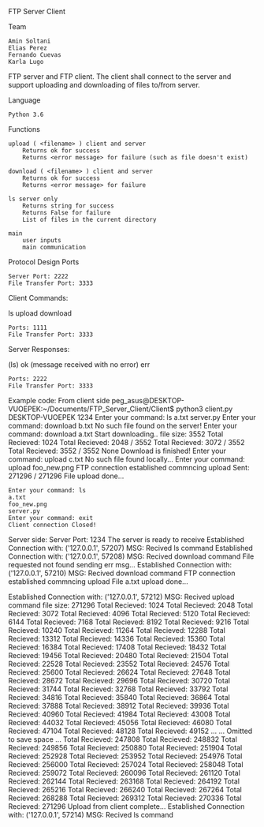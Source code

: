 FTP Server Client

Team

    Amin Soltani
    Elias Perez
    Fernando Cuevas
    Karla Lugo


FTP server and FTP client. The client shall connect to the server and support uploading and downloading of files to/from server.

Language

    Python 3.6

Functions

    upload ( <filename> ) client and server
        Returns ok for success
        Returns <error message> for failure (such as file doesn't exist)

    download ( <filename> ) client and server
        Returns ok for success
        Returns <error message> for failure

    ls server only
        Returns string for success
        Returns False for failure
        List of files in the current directory

    main
        user inputs
        main communication

Protocol Design Ports

    Server Port: 2222
    File Transfer Port: 3333

Client Commands:

 ls
 upload <File Name>
 download <File Name>

    Ports: 1111
    File Transfer Port: 3333

Server Responses:

 (ls) <list of directories>
 ok (message received with no error)
 err <message>

    Ports: 2222
    File Transfer Port: 3333

Example code:
 From client side
 peg_asus@DESKTOP-VUOEPEK:~/Documents/FTP_Server_Client/Client$ python3 client.py DESKTOP-VUOEPEK 1234
	Enter your command: ls
	a.txt
	server.py
	Enter your command: download b.txt
	No such file found on the server!
	Enter your command: download a.txt
	Start downloading..
	file size: 3552
	Total Recieved: 1024
	Total Recieved: 2048 / 3552
	Total Recieved: 3072 / 3552
	Total Recieved: 3552 / 3552
	None
	Download is finished!
	Enter your command: upload c.txt
	No such file found locally...
	Enter your command: upload foo_new.png
	FTP connection established commncing upload
	Sent: 271296 / 271296
	File upload done...

	Enter your command: ls
	a.txt
	foo_new.png
	server.py
	Enter your command: exit
	Client connection Closed!

 Server side:
Server Port: 1234
The server is ready to receive
Established Connection with: ('127.0.0.1', 57207)
MSG: Recived ls command
Established Connection with: ('127.0.0.1', 57208)
MSG: Recived download command
File requested not found sending err msg...
Established Connection with: ('127.0.0.1', 57210)
MSG: Recived download command
FTP connection established commncing upload
File a.txt upload done...

Established Connection with: ('127.0.0.1', 57212)
MSG: Recived upload command
file size: 271296
Total Recieved: 1024
Total Recieved: 2048
Total Recieved: 3072
Total Recieved: 4096
Total Recieved: 5120
Total Recieved: 6144
Total Recieved: 7168
Total Recieved: 8192
Total Recieved: 9216
Total Recieved: 10240
Total Recieved: 11264
Total Recieved: 12288
Total Recieved: 13312
Total Recieved: 14336
Total Recieved: 15360
Total Recieved: 16384
Total Recieved: 17408
Total Recieved: 18432
Total Recieved: 19456
Total Recieved: 20480
Total Recieved: 21504
Total Recieved: 22528
Total Recieved: 23552
Total Recieved: 24576
Total Recieved: 25600
Total Recieved: 26624
Total Recieved: 27648
Total Recieved: 28672
Total Recieved: 29696
Total Recieved: 30720
Total Recieved: 31744
Total Recieved: 32768
Total Recieved: 33792
Total Recieved: 34816
Total Recieved: 35840
Total Recieved: 36864
Total Recieved: 37888
Total Recieved: 38912
Total Recieved: 39936
Total Recieved: 40960
Total Recieved: 41984
Total Recieved: 43008
Total Recieved: 44032
Total Recieved: 45056
Total Recieved: 46080
Total Recieved: 47104
Total Recieved: 48128
Total Recieved: 49152
...
... Omitted to save space
...
Total Recieved: 247808
Total Recieved: 248832
Total Recieved: 249856
Total Recieved: 250880
Total Recieved: 251904
Total Recieved: 252928
Total Recieved: 253952
Total Recieved: 254976
Total Recieved: 256000
Total Recieved: 257024
Total Recieved: 258048
Total Recieved: 259072
Total Recieved: 260096
Total Recieved: 261120
Total Recieved: 262144
Total Recieved: 263168
Total Recieved: 264192
Total Recieved: 265216
Total Recieved: 266240
Total Recieved: 267264
Total Recieved: 268288
Total Recieved: 269312
Total Recieved: 270336
Total Recieved: 271296
Upload from client complete...
Established Connection with: ('127.0.0.1', 57214)
MSG: Recived ls command
